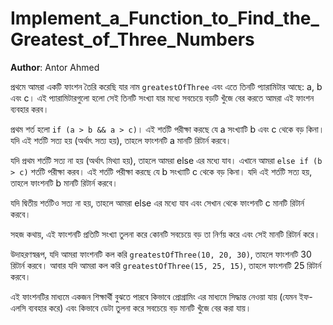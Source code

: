 # Implement_a_Function_to_Find_the_Greatest_of_Three_Numbers

**Author**: Antor Ahmed


প্রথমে আমরা একটি ফাংশন তৈরি করেছি যার নাম `greatestOfThree` এবং এতে তিনটি প্যারামিটার আছে: a, b এবং c। এই প্যারামিটারগুলো হলো সেই তিনটি সংখ্যা যার মধ্যে সবচেয়ে বড়টি খুঁজে বের করতে আমরা এই ফাংশন ব্যবহার করব।

প্রথম শর্ত হলো `if (a > b && a > c)`। এই শর্তটি পরীক্ষা করছে যে a সংখ্যাটি b এবং c থেকে বড় কিনা। যদি এই শর্তটি সত্য হয় (অর্থাৎ সত্য হয়), তাহলে ফাংশনটি a মানটি রিটার্ন করবে।

যদি প্রথম শর্তটি সত্য না হয় (অর্থাৎ মিথ্যা হয়), তাহলে আমরা else এর মধ্যে যাব। এখানে আমরা `else if (b > c)` শর্তটি পরীক্ষা করব। এই শর্তটি পরীক্ষা করছে যে b সংখ্যাটি c থেকে বড় কিনা। যদি এই শর্তটি সত্য হয়, তাহলে ফাংশনটি b মানটি রিটার্ন করবে।

যদি দ্বিতীয় শর্তটিও সত্য না হয়, তাহলে আমরা else এর মধ্যে যাব এবং সেখান থেকে ফাংশনটি c মানটি রিটার্ন করবে।

সহজ কথায়, এই ফাংশনটি প্রতিটি সংখ্যা তুলনা করে কোনটি সবচেয়ে বড় তা নির্ণয় করে এবং সেই মানটি রিটার্ন করে। 

উদাহরণস্বরূপ, যদি আমরা ফাংশনটি কল করি `greatestOfThree(10, 20, 30)`, তাহলে ফাংশনটি 30 রিটার্ন করবে। আবার যদি আমরা কল করি `greatestOfThree(15, 25, 15)`, তাহলে ফাংশনটি 25 রিটার্ন করবে। 

এই ফাংশনটির মাধ্যমে একজন শিক্ষার্থী বুঝতে পারবে কিভাবে প্রোগ্রামিং এর মাধ্যমে সিদ্ধান্ত নেওয়া যায় (যেমন ইফ-এলসি ব্যবহার করে) এবং কিভাবে ডেটা তুলনা করে সবচেয়ে বড় মানটি খুঁজে বের করা যায়। 
